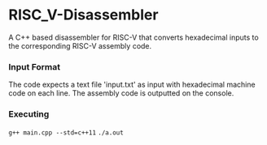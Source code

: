 # RISC_V-Disassembler

A C++ based disassembler for RISC-V that converts hexadecimal
inputs to the corresponding RISC-V assembly code.

### Input Format
The code expects a text file 'input.txt' as input with hexadecimal 
machine code on each line.
The assembly code is outputted on the console.

### Executing 
``` g++ main.cpp --std=c++11 ```
```./a.out ```
